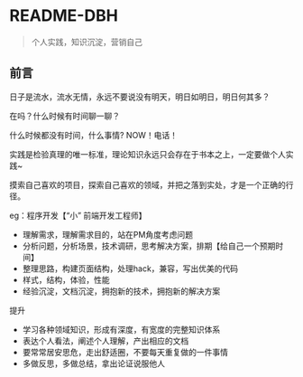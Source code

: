 # README-DBH

> 个人实践，知识沉淀，营销自己

## 前言

日子是流水，流水无情，永远不要说没有明天，明日如明日，明日何其多？

在吗？什么时候有时间聊一聊？

什么时候都没有时间，什么事情? NOW！电话！



实践是检验真理的唯一标准，理论知识永远只会存在于书本之上，一定要做个人实践~

摸索自己喜欢的项目，探索自己喜欢的领域，并把之落到实处，才是一个正确的行径。



eg：程序开发【“小” 前端开发工程师】

- 理解需求，理解需求目的，站在PM角度考虑问题
- 分析问题，分析场景，技术调研，思考解决方案，排期【给自己一个预期时间】
- 整理思路，构建页面结构，处理hack，兼容，写出优美的代码
- 样式，结构，体验，性能
- 经验沉淀，文档沉淀，拥抱新的技术，拥抱新的解决方案

提升

- 学习各种领域知识，形成有深度，有宽度的完整知识体系
- 表达个人看法，阐述个人理解，产出相应的文档
- 要常常居安思危，走出舒适圈，不要每天重复做的一件事情
- 多做反思，多做总结，拿出论证说服他人